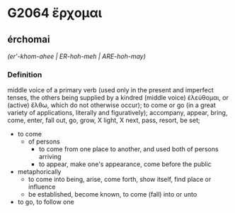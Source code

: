 # G2064 ἔρχομαι

## érchomai

_(er'-khom-ahee | ER-hoh-meh | ARE-hoh-may)_

### Definition

middle voice of a primary verb (used only in the present and imperfect tenses, the others being supplied by a kindred (middle voice) ἐλεύθομαι, or (active) ἔλθω, which do not otherwise occur); to come or go (in a great variety of applications, literally and figuratively); accompany, appear, bring, come, enter, fall out, go, grow, X light, X next, pass, resort, be set; 

- to come
  - of persons
    - to come from one place to another, and used both of persons arriving
    - to appear, make one's appearance, come before the public
- metaphorically
  - to come into being, arise, come forth, show itself, find place or influence
  - be established, become known, to come (fall) into or unto
- to go, to follow one
